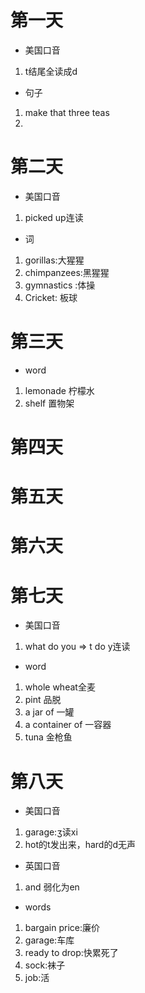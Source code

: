 # 第一天
- 美国口音
1. t结尾全读成d
- 句子
1.  make that three teas
2.  
# 第二天
- 美国口音
1. picked up连读
- 词
1. gorillas:大猩猩
2. chimpanzees:黑猩猩
3. gymnastics :体操
4. Cricket: 板球
# 第三天
- word
1. lemonade  柠檬水
2. shelf 置物架
# 第四天
# 第五天
# 第六天
# 第七天
- 美国口音
1. what do you => t do y连读
- word
1. whole wheat全麦
2. pint 品脱
3. a jar of 一罐
4. a container of 一容器
4. tuna  金枪鱼
# 第八天
- 美国口音
1. garage:ʒ读xi
2. hot的t发出来，hard的d无声
- 英国口音
1. and 弱化为en
- words
1. bargain price:廉价
2. garage:车库
3. ready to drop:快累死了
4. sock:袜子
5. job:活